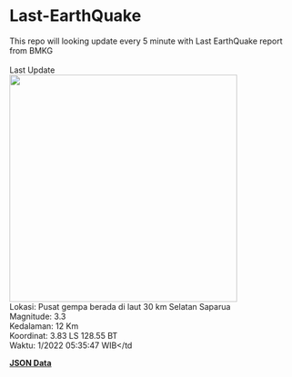 # Last-EarthQuake
This repo will looking update every 5 minute with Last EarthQuake report from BMKG
<br>
<br>
Last Update
<br>
<img src="https://ews.bmkg.go.id/TEWS/data/20221101053547.mmi.jpg" width="400"/>
<br>
Lokasi: Pusat gempa berada di laut 30 km Selatan Saparua <br>
Magnitude: 3.3 <br>
Kedalaman: 12 Km <br>
Koordinat: 3.83 LS 128.55 BT <br>
Waktu: 1/2022 05:35:47 WIB</td <br>

<a href="./data/data.json">**JSON Data**</a>
